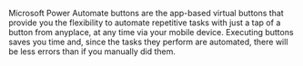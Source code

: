 Microsoft Power Automate buttons are the app-based virtual buttons that
provide you the flexibility to automate repetitive tasks with just a tap
of a button from anyplace, at any time via your mobile device. Executing
buttons saves you time and, since the tasks they perform are automated,
there will be less errors than if you manually did them.
